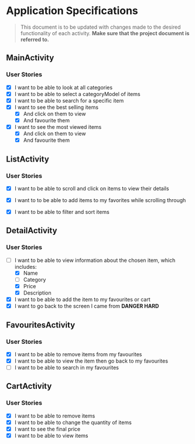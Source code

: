 # Application Specifications

> This document is to be updated with changes made to the desired functionality of each activity. **Make sure that the project document is referred to.**

## MainActivity

### User Stories

- [X]  I want to be able to look at all categories
- [X]  I want to be able to select a categoryModel of items
- [X]  I want to be able to search for a specific item
- [X]  I want to see the best selling items
    - [X] And click on them to view
    - [X] And favourite them
- [X]  I want to see the most viewed items
    - [X] And click on them to view
    - [X] And favourite them
    
## ListActivity

### User Stories

- [X] I want to be able to scroll and click on items to view their details

- [X] I want to to be able to add items to my favorites while scrolling through

- [X] I want to be able to filter and sort items

## DetailActivity

### User Stories

-  [ ] I want to be able to view information about the chosen item, which includes:
    - [X] Name
    - [ ] Category
    - [X] Price
    - [X] Description
- [X] I want to be able to add the item to my favourites or cart
- [X] I want to go back to the screen I came from **DANGER HARD**

## FavouritesActivity

### User Stories

- [X] I want to be able to remove items from my favourites
- [X] I want to be able to view the item then go back to my favourites
- [ ] I want to be able to search in my favourites

## CartActivity

### User Stories
- [X] I want to be able to remove items
- [X] I want to be able to change the quantity of items
- [X] I want to see the final price
- [X] I want to be able to view items
